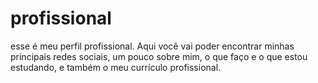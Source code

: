 # profissional
esse é meu perfil profissional.
Aqui você vai poder encontrar minhas principais redes sociais,
um pouco sobre mim, o que faço e o que estou estudando,
e também o meu currículo profissional.
